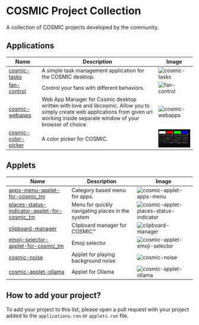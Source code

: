 # COSMIC Project Collection
A collection of COSMIC projects developed by the community.

## Applications
| Name | Description | Image |
|---|---|---|
| [cosmic-tasks](https://github.com/edfloreshz/cosmic-tasks) | A simple task management application for the COSMIC desktop. | <img src="https://raw.githubusercontent.com/edfloreshz/cosmic-tasks/main/res/screenshots/window-light.png" alt="cosmic-tasks" width="200"/> |
| [fan-control](https://github.com/wiiznokes/fan-control) | Control your fans with different behaviors. | <img src="https://media.githubusercontent.com/media/wiiznokes/fan-control/master/res/screenshots/app.png" alt="fan-control" width="200"/> |
| [cosmic-webapps](https://github.com/elevenhsoft/WebApps) | Web App Manager for Cosmic desktop written with love and libcosmic. Allow you to simply create web applications from given url working inside separate window of your browser of choice. | <img src="https://raw.githubusercontent.com/elevenhsoft/WebApps/0.3.5/res/screenshots/window-dark.png" alt="cosmic-webapps" width="200"/> |
| [cosmic-color-picker](https://github.com/PixelDoted/cosmic-color-picker) | A color picker for COSMIC. | <img src="https://raw.githubusercontent.com/PixelDoted/cosmic-color-picker/main/preview.png" alt="cosmic-color-picker" width="200"/> |

## Applets
| Name | Description | Image |
|---|---|---|
| [apps-menu-applet-for-cosmic_tm ](https://github.com/leb-kuchen/cosmic-applet-apps-menu) | Category based menu for apps. | <img src="https://preview.redd.it/here-there-are-cosmics-version-of-gnomes-popular-extension-v0-6q8jqqpeh9pc1.png?width=640&crop=smart&auto=webp&s=0f7f5e22e17ac565bc2a5365592da084f3f411cd" alt="cosmic-applet-apps-menu" width="200"/> |
| [ places-status-indicator-applet-for-cosmic_tm](https://github.com/leb-kuchen/cosmic-applet-places-status-indicator) | Menu for quickly navigating places in the system | <img src="https://preview.redd.it/here-there-are-cosmics-version-of-gnomes-popular-extension-v0-1vmlqqpeh9pc1.png?width=1920&format=png&auto=webp&s=fdfdffdb3e515a52651ab4e4c7496fc2ef686f7b" alt="cosmic-applet-places-status-indicator" width="200"/> |
| [clipboard-manager](https://github.com/wiiznokes/clipboard-manager) | Clipboard manager for COSMIC™ | <img src="https://media.githubusercontent.com/media/wiiznokes/clipboard-manager/master/res/screenshots/main_popup.png" alt="clipboard-manager" width="200"/> |
| [emoji-selector-applet-for-cosmic_tm](https://github.com/leb-kuchen/cosmic-applet-emoji-selector) | Emoji selector | <img src="https://iili.io/JUazV7j.png" alt="cosmic-applet-emoji-selector" width="200"/> |
| [cosmic-noise](https://github.com/bq-wrongway/cosmic-noise) | Applet for playing background noise | <img src="" alt="cosmic-noise" width="200"/> |
| [cosmic-applet-ollama](https://github.com/elevenhsoft/cosmic-applet-ollama) | Applet for Ollama | <img src="https://github.com/elevenhsoft/cosmic-applet-ollama/blob/main/screenshots/chat.png" alt="cosmic-applet-ollama" width="200"/> |

## How to add your project?
To add your project to this list, please open a pull request with your project added to the `applications.ron` or `applets.ron` file.
